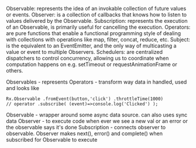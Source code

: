 Observable: represents the idea of an invokable collection of future values or events.
Observer: is a collection of callbacks that knows how to listen to values delivered by the Observable.
Subscription: represents the execution of an Observable, is primarily useful for cancelling the execution.
Operators: are pure functions that enable a functional programming style of dealing with collections with operations like map, filter, concat, reduce, etc.
Subject: is the equivalent to an EventEmitter, and the only way of multicasting a value or event to multiple Observers.
Schedulers: are centralized dispatchers to control concurrency, allowing us to coordinate when computation happens on e.g. setTimeout or requestAnimationFrame or others.

Observables - represents 
Operators - transform way data in handled, used and looks like

``
Rx.Observable
.fromEvent(button,'click')
.throttleTime(1000)				// operator
.subscribe(
  (event)=>console.log('Clicked')
);
``

Observable - wrapper around some async data source. can also uses sync data
Observer - to execute code when ever we see a new val or an error or the observable says it's done
Subscription - connects observer to observable. Observer makes next(), error() and complete() when subscribed for Observable to execute
